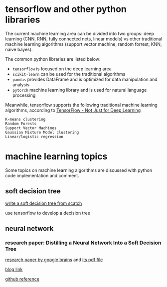 # tensorflow and other python libraries
The current machine learning area can be divided into two groups: deep learning (CNN, RNN, fully connected nets, linear models) vs other traditional machine learning algorithms (support vector machine, random forrest, KNN, naive bayes). 

The common python libraries are listed below:
- `tensorflow` is focused on the deep learning area
- `scikit-learn` can be used for the traditional algorithms
- `pandas` provides DataFrame and is optimized for data manipulation and analysis
- `pytorch` machine learning library and is used for natural language processing

Meanwhile, tensorflow supports the following traditional machine learning algorithms, according to [TensorFlow - Not Just for Deep Learning](https://terrytangyuan.github.io/2016/08/06/tensorflow-not-just-deep-learning/)
```
K-means clustering
Random Forests
Support Vector Machines
Gaussian Mixture Model clustering
Linear/logistic regression
```

# machine learning topics
Some topics on machine learning algorithms are discussed with python code implementation and comment.

## soft decision tree
[write a soft decision tree from scatch](https://www.youtube.com/watch?v=LDRbO9a6XPU)

use tensorflow to develop a decision tree

## neural network

### research paper: Distilling a Neural Network Into a Soft Decision Tree
[research paper by google brains](https://arxiv.org/abs/1711.09784)
 and [its pdf file](https://arxiv.org/pdf/1711.09784.pdf)

[blog link](https://towardsdatascience.com/building-a-decision-tree-in-tensorflow-742438cb483e)

[github reference](https://github.com/benoitdescamps/Neural-Tree)
